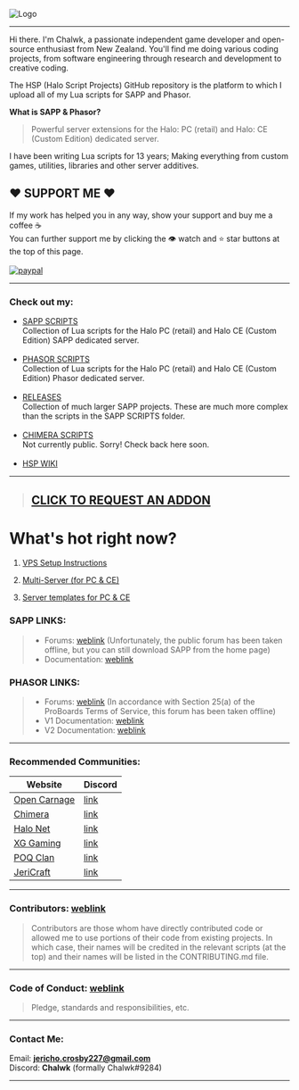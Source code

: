 ![Logo](https://i.imgur.com/t0W5aJe.png)

- - - - 

Hi there. I'm Chalwk, a passionate independent game developer and open-source enthusiast from New Zealand. You'll find
me doing various coding projects, from software engineering through research and development to creative coding.

The HSP (Halo Script Projects) GitHub repository is the platform to which I upload all of my Lua scripts for SAPP and
Phasor.

**What is SAPP & Phasor?**
> Powerful server extensions for the Halo: PC (retail) and Halo: CE (Custom Edition) dedicated server.

I have been writing Lua scripts for 13 years; Making everything from custom games, utilities, libraries and other server
additives.

## ❤️ SUPPORT ME️ ❤️

If my work has helped you in any way, show your support and buy me a coffee :coffee:<br/>
You can further support me by clicking the 👁️ watch and ⭐ star buttons at the top of this page.<br/><br/>
[![paypal](https://www.paypalobjects.com/en_US/i/btn/btn_donateCC_LG.gif)](https://www.paypal.com/myaccount/transfer/pay)

----

### **Check out my:**

* [SAPP SCRIPTS](https://github.com/Chalwk77/HALO-SCRIPT-PROJECTS/tree/master/SAPP%20SCRIPTS)<br/>
  Collection of Lua scripts for the Halo PC (retail) and Halo CE (Custom Edition) SAPP dedicated server.
  <br/><br/>
* [PHASOR SCRIPTS](https://github.com/Chalwk77/HALO-SCRIPT-PROJECTS/tree/master/PHASOR%20SCRIPTS)<br/>
  Collection of Lua scripts for the Halo PC (retail) and Halo CE (Custom Edition) Phasor dedicated server.
  <br/><br/>
* [RELEASES](https://github.com/Chalwk77/HALO-SCRIPT-PROJECTS/releases)<br/>
  Collection of much larger SAPP projects. These are much more complex than the scripts in the SAPP SCRIPTS folder.
  <br/><br/>
* [CHIMERA SCRIPTS](https://github.com/Chalwk77/HALO-SCRIPT-PROJECTS/tree/master/CHIMERA/GLOBAL)<br/>
  Not currently public. Sorry! Check back here soon.
  <br/><br/>
* [HSP WIKI](https://github.com/Chalwk77/HALO-SCRIPT-PROJECTS/wiki)

----

> ## [CLICK TO REQUEST AN ADDON](https://github.com/Chalwk77/HALO-SCRIPT-PROJECTS/issues/new?template=feature_request.md)

# What's hot right now?

1. [VPS Setup Instructions](https://github.com/Chalwk77/HALO-SCRIPT-PROJECTS/blob/master/Miscellaneous/VPS%20Setup%20Instructions.md)

2. [Multi-Server (for PC & CE)](https://github.com/Chalwk77/HALO-SCRIPT-PROJECTS/releases/tag/multi-server)

3. [Server templates for PC & CE](https://github.com/Chalwk77/HALO-SCRIPT-PROJECTS/releases/tag/ReadyToGo)

### SAPP LINKS:

> * Forums: [weblink](http://halo.isimaginary.com/) (Unfortunately, the public forum has been taken offline, but you can still download SAPP from the home page)
> * Documentation: [weblink](http://halo.isimaginary.com/SAPP%20Documentation%20Revision%202.5.pdf)

### PHASOR LINKS:

> * Forums: [weblink](http://phasor.proboards.com/) (In accordance with Section 25(a) of the ProBoards Terms of Service, this forum has been taken offline)
> * V1 Documentation: [weblink](http://phasor.halonet.net/archive/docs/05x.html)
> * V2 Documentation: [weblink](http://phasor.halonet.net/archive/docs/200.html)

----

### Recommended Communities:

| Website                                                                                            | Discord                                    |
|----------------------------------------------------------------------------------------------------|--------------------------------------------|
| [Open Carnage](https://opencarnage.net)                                                            | [link](https://discord.gg/9HMDFa)          |
| [Chimera](https://opencarnage.net/index.php?/topic/6916-chimera-download-source-code-and-discord/) | [link](https://discord.gg/ZwQeBE2)         |
| [Halo Net](https://opencarnage.net)                                                                | [link](https://discord.gg/9HMDFa)          |
| [XG Gaming](https://www.xgclan.com)                                                                | [link](https://discord.gg/djqM24x8)        |
| [POQ Clan](http://poqclan.com/)                                                                    | [link](https://discord.com/invite/pTsKsEm) |
| [JeriCraft](https://discord.gg/vcyM6epaqg)                                                         | [link](https://discord.gg/vcyM6epaqg)      |

----

### Contributors: [weblink](https://github.com/Chalwk77/HALO-SCRIPT-PROJECTS/blob/master/CONTRIBUTING.md)

> Contributors are those whom have directly contributed code or allowed me to use portions of their code from existing projects.
> In which case, their names will be credited in the relevant scripts (at the top) and their names will be listed in the CONTRIBUTING.md file.
----

### Code of Conduct: [weblink](https://github.com/Chalwk77/HALO-SCRIPT-PROJECTS/blob/master/CODE_OF_CONDUCT.md)

> Pledge, standards and responsibilities, etc.
----

### Contact Me:

Email: **jericho.crosby227@gmail.com**<br/>
Discord: **Chalwk** (formally Chalwk#9284)

----
